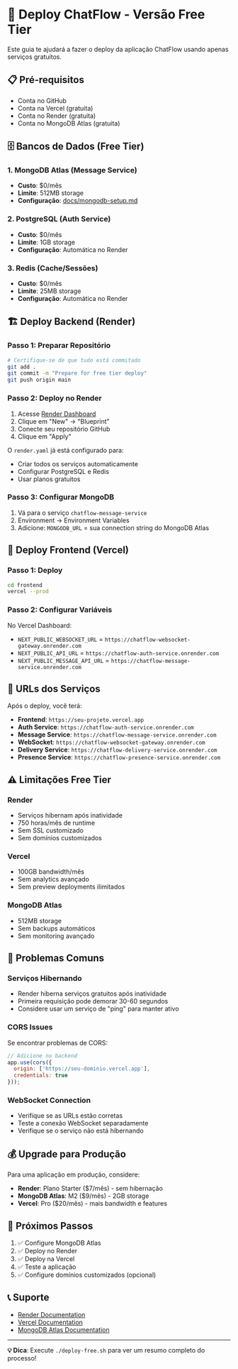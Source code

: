 # 🚀 Deploy ChatFlow - Versão Free Tier

Este guia te ajudará a fazer o deploy da aplicação ChatFlow usando apenas serviços gratuitos.

## 📋 Pré-requisitos

- Conta no GitHub
- Conta na Vercel (gratuita)
- Conta no Render (gratuita)
- Conta no MongoDB Atlas (gratuita)

## 🗄️ Bancos de Dados (Free Tier)

### 1. MongoDB Atlas (Message Service)
- **Custo**: $0/mês
- **Limite**: 512MB storage
- **Configuração**: [docs/mongodb-setup.md](docs/mongodb-setup.md)

### 2. PostgreSQL (Auth Service)
- **Custo**: $0/mês
- **Limite**: 1GB storage
- **Configuração**: Automática no Render

### 3. Redis (Cache/Sessões)
- **Custo**: $0/mês
- **Limite**: 25MB storage
- **Configuração**: Automática no Render

## 🏗️ Deploy Backend (Render)

### Passo 1: Preparar Repositório
```bash
# Certifique-se de que tudo está commitado
git add .
git commit -m "Prepare for free tier deploy"
git push origin main
```

### Passo 2: Deploy no Render
1. Acesse [Render Dashboard](https://dashboard.render.com)
2. Clique em "New" → "Blueprint"
3. Conecte seu repositório GitHub
4. Clique em "Apply"

O `render.yaml` já está configurado para:
- Criar todos os serviços automaticamente
- Configurar PostgreSQL e Redis
- Usar planos gratuitos

### Passo 3: Configurar MongoDB
1. Vá para o serviço `chatflow-message-service`
2. Environment → Environment Variables
3. Adicione: `MONGODB_URL` = sua connection string do MongoDB Atlas

## 🎨 Deploy Frontend (Vercel)

### Passo 1: Deploy
```bash
cd frontend
vercel --prod
```

### Passo 2: Configurar Variáveis
No Vercel Dashboard:
- `NEXT_PUBLIC_WEBSOCKET_URL` = `https://chatflow-websocket-gateway.onrender.com`
- `NEXT_PUBLIC_API_URL` = `https://chatflow-auth-service.onrender.com`
- `NEXT_PUBLIC_MESSAGE_API_URL` = `https://chatflow-message-service.onrender.com`

## 🔧 URLs dos Serviços

Após o deploy, você terá:
- **Frontend**: `https://seu-projeto.vercel.app`
- **Auth Service**: `https://chatflow-auth-service.onrender.com`
- **Message Service**: `https://chatflow-message-service.onrender.com`
- **WebSocket**: `https://chatflow-websocket-gateway.onrender.com`
- **Delivery Service**: `https://chatflow-delivery-service.onrender.com`
- **Presence Service**: `https://chatflow-presence-service.onrender.com`

## ⚠️ Limitações Free Tier

### Render
- Serviços hibernam após inatividade
- 750 horas/mês de runtime
- Sem SSL customizado
- Sem domínios customizados

### Vercel
- 100GB bandwidth/mês
- Sem analytics avançado
- Sem preview deployments ilimitados

### MongoDB Atlas
- 512MB storage
- Sem backups automáticos
- Sem monitoring avançado

## 🚨 Problemas Comuns

### Serviços Hibernando
- Render hiberna serviços gratuitos após inatividade
- Primeira requisição pode demorar 30-60 segundos
- Considere usar um serviço de "ping" para manter ativo

### CORS Issues
Se encontrar problemas de CORS:
```javascript
// Adicione no backend
app.use(cors({
  origin: ['https://seu-dominio.vercel.app'],
  credentials: true
}));
```

### WebSocket Connection
- Verifique se as URLs estão corretas
- Teste a conexão WebSocket separadamente
- Verifique se o serviço não está hibernando

## 💰 Upgrade para Produção

Para uma aplicação em produção, considere:
- **Render**: Plano Starter ($7/mês) - sem hibernação
- **MongoDB Atlas**: M2 ($9/mês) - 2GB storage
- **Vercel**: Pro ($20/mês) - mais bandwidth e features

## 🎯 Próximos Passos

1. ✅ Configure MongoDB Atlas
2. ✅ Deploy no Render
3. ✅ Deploy na Vercel
4. ✅ Teste a aplicação
5. ✅ Configure domínios customizados (opcional)

## 📞 Suporte

- [Render Documentation](https://render.com/docs)
- [Vercel Documentation](https://vercel.com/docs)
- [MongoDB Atlas Documentation](https://docs.atlas.mongodb.com)

---

**💡 Dica**: Execute `./deploy-free.sh` para ver um resumo completo do processo! 